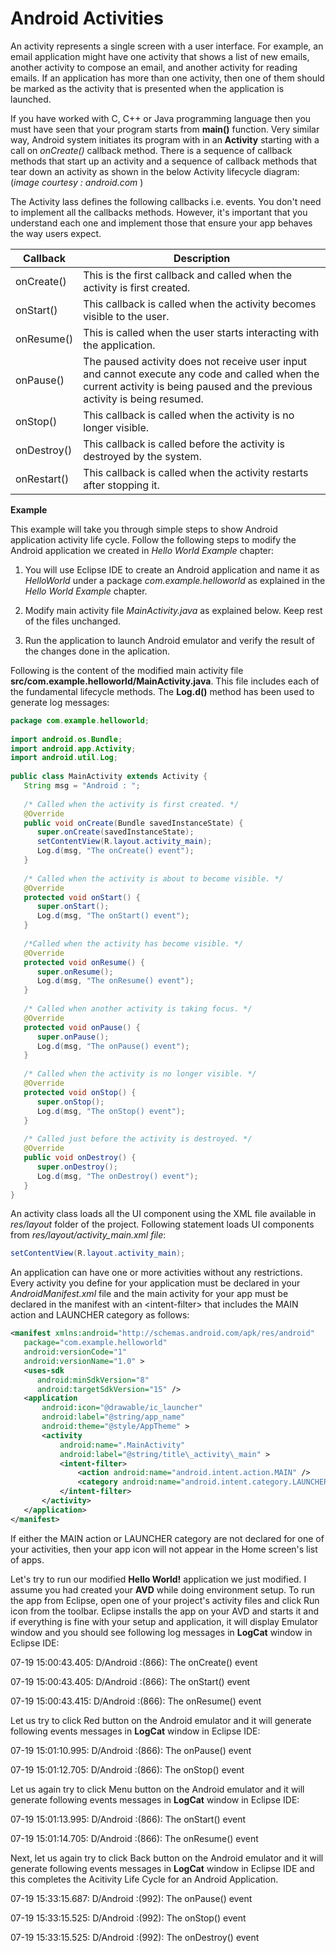 
# Android Activities

An activity represents a single screen with a user interface. For example, an email application might have one activity that shows a list of new emails, another activity to compose an email, and another activity for reading emails. If an application has more than one activity, then one of them should be marked as the activity that is presented when the application is launched.

If you have worked with C, C++ or Java programming language then you must have seen that your program starts from **main()** function. Very similar way, Android system initiates its program with in an **Activity** starting with a call on _onCreate()_ callback method. There is a sequence of callback methods that start up an activity and a sequence of callback methods that tear down an activity as shown in the below Activity lifecycle diagram: (_image courtesy : android.com_ )

The Activity lass defines the following callbacks i.e. events. You don't need to implement all the callbacks methods. However, it's important that you understand each one and implement those that ensure your app behaves the way users expect.

Callback| Description
---------- | -----------
onCreate() | This is the first callback and called when the activity is first created.
onStart() | This callback is called when the activity becomes visible to the user.
onResume() | This is called when the user starts interacting with the application.
onPause() | The paused activity does not receive user input and cannot execute any code and called when the current activity is being paused and the previous activity is being resumed.
onStop() | This callback is called when the activity is no longer visible.
onDestroy() | This callback is called before the activity is destroyed by the system.
onRestart() | This callback is called when the activity restarts after stopping it.

**Example**

This example will take you through simple steps to show Android application activity life cycle. Follow the following steps to modify the Android application we created in _Hello World Example_ chapter:

1. You will use Eclipse IDE to create an Android application and name it as _HelloWorld_ under a package _com.example.helloworld_ as explained in the _Hello World Example_ chapter.

2. Modify main activity file _MainActivity.java_ as explained below. Keep rest of the files unchanged.

3. Run the application to launch Android emulator and verify the result of the changes done in the aplication.

Following is the content of the modified main activity file **src/com.example.helloworld/MainActivity.java**. This file includes each of the fundamental lifecycle methods. The **Log.d()** method has been used to generate log messages:

```java 
package com.example.helloworld;
 
import android.os.Bundle;
import android.app.Activity;
import android.util.Log;
 
public class MainActivity extends Activity {
   String msg = "Android : ";
  
   /* Called when the activity is first created. */
   @Override
   public void onCreate(Bundle savedInstanceState) {
      super.onCreate(savedInstanceState);
      setContentView(R.layout.activity_main);
      Log.d(msg, "The onCreate() event");
   }
 
   /* Called when the activity is about to become visible. */
   @Override
   protected void onStart() {
      super.onStart();
      Log.d(msg, "The onStart() event");
   }
 
   /*Called when the activity has become visible. */
   @Override
   protected void onResume() {
      super.onResume();
      Log.d(msg, "The onResume() event");
   }
 
   /* Called when another activity is taking focus. */
   @Override
   protected void onPause() {
      super.onPause();
      Log.d(msg, "The onPause() event");
   }
 
   /* Called when the activity is no longer visible. */
   @Override
   protected void onStop() {
      super.onStop();
      Log.d(msg, "The onStop() event");
   }
 
   /* Called just before the activity is destroyed. */
   @Override
   public void onDestroy() {
      super.onDestroy();
      Log.d(msg, "The onDestroy() event");
   }
}
```
  

An activity class loads all the UI component using the XML file available in _res/layout_ folder of the project. Following statement loads UI components from _res/layout/activity_main.xml file_:
```java
setContentView(R.layout.activity_main);
```
An application can have one or more activities without any restrictions. Every activity you define for your application must be declared in your _AndroidManifest.xml_ file and the main activity for your app must be declared in the manifest with an &lt;intent-filter> that includes the MAIN action and LAUNCHER category as follows:
```xml
<manifest xmlns:android="http://schemas.android.com/apk/res/android"
   package="com.example.helloworld"
   android:versionCode="1"
   android:versionName="1.0" >
   <uses-sdk
      android:minSdkVersion="8"
      android:targetSdkVersion="15" />
   <application
       android:icon="@drawable/ic_launcher"
       android:label="@string/app_name"
       android:theme="@style/AppTheme" >
       <activity
           android:name=".MainActivity"
           android:label="@string/title\_activity\_main" >
           <intent-filter>
               <action android:name="android.intent.action.MAIN" />
               <category android:name="android.intent.category.LAUNCHER"/>
           </intent-filter>
       </activity>
   </application>
</manifest>
```
If either the MAIN action or LAUNCHER category are not declared for one of your activities, then your app icon will not appear in the Home screen's list of apps.

Let's try to run our modified **Hello World!** application we just modified. I assume you had created your **AVD** while doing environment setup. To run the app from Eclipse, open one of your project's activity files and click Run icon from the toolbar. Eclipse installs the app on your AVD and starts it and if everything is fine with your setup and application, it will display Emulator window and you should see following log messages in **LogCat** window in Eclipse IDE:

07-19 15:00:43.405: D/Android :(866): The onCreate() event

07-19 15:00:43.405: D/Android :(866): The onStart() event

07-19 15:00:43.415: D/Android :(866): The onResume() event

Let us try to click Red button on the Android emulator and it will generate following events messages in **LogCat** window in Eclipse IDE:

07-19 15:01:10.995: D/Android :(866): The onPause() event

07-19 15:01:12.705: D/Android :(866): The onStop() event

Let us again try to click Menu button on the Android emulator and it will generate following events messages in **LogCat** window in Eclipse IDE:

07-19 15:01:13.995: D/Android :(866): The onStart() event

07-19 15:01:14.705: D/Android :(866): The onResume() event

Next, let us again try to click Back button on the Android emulator and it will generate following events messages in **LogCat** window in Eclipse IDE and this completes the Acitivity Life Cycle for an Android Application.

07-19 15:33:15.687: D/Android :(992): The onPause() event

07-19 15:33:15.525: D/Android :(992): The onStop() event

07-19 15:33:15.525: D/Android :(992): The onDestroy() event
